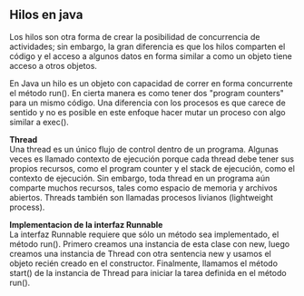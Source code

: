## Hilos en java

Los hilos son otra forma de crear la posibilidad de concurrencia de actividades; sin embargo, la gran diferencia es que los hilos comparten el código y el acceso a algunos datos en forma similar a como un objeto tiene acceso a otros objetos.

En Java un hilo es un objeto con capacidad de correr en forma concurrente el método run(). En cierta manera es como tener dos "program counters" para un mismo código. Una diferencia con los procesos es que carece de sentido y no es posible en este enfoque hacer mutar un proceso con algo similar a exec().

**Thread**  
Una thread es un único flujo de control dentro de un programa. Algunas veces es llamado contexto de ejecución porque cada thread debe tener sus propios recursos, como el program counter y el stack de ejecución, como el contexto de ejecución. Sin embargo, toda thread en un programa aún comparte muchos recursos, tales como espacio de memoria  y archivos abiertos. Threads también son llamadas procesos livianos (lightweight process).

**Implementacion de la interfaz Runnable**  
La interfaz Runnable requiere que sólo un método sea implementado, el método run(). Primero creamos una instancia de esta clase con new, luego creamos una instancia de Thread con otra sentencia new y usamos el objeto recién creado en el constructor. Finalmente, llamamos el método start() de la instancia de Thread para iniciar la tarea definida en el método run().